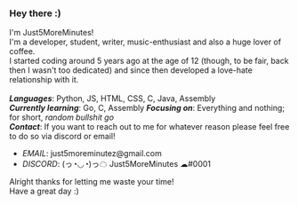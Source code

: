 ### Hey there :)


I'm Just5MoreMinutes!<br>
I'm a developer, student, writer, music-enthusiast and also a huge lover of coffee.<br>
I started coding around 5 years ago at the age of 12 (though, to be fair, back then I wasn't too dedicated) and since then developed a love-hate relationship with it.
<br><br>
<i><b>Languages</b></i>: Python, JS, HTML, CSS, C, Java, Assembly<br>
<i><b>Currently learning</b></i>: Go, C, Assembly
<i><b>Focusing on</b></i>: Everything and nothing; for short, <i>random bullshit go</i><br>
<i><b>Contact</b></i>: If you want to reach out to me for whatever reason please feel free to do so via discord or email!
<ul>
    <li><i>EMAIL</i>: just5moreminutez@gmail.com</li>
    <li><i>DISCORD</i>: (っ◔◡◔)っ☁ Just5MoreMinutes ☁#0001</li>
</ul>
Alright thanks for letting me waste your time!<br>
Have a great day :)
